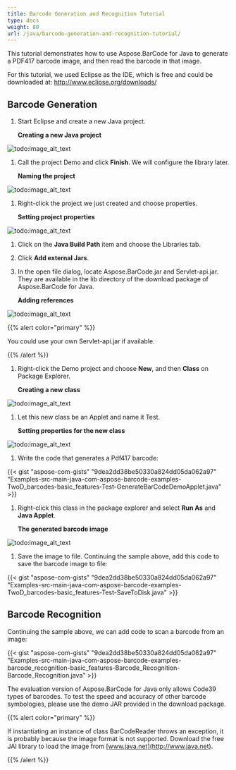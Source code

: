 ```yaml
---
title: Barcode Generation and Recognition Tutorial
type: docs
weight: 80
url: /java/barcode-generation-and-recognition-tutorial/
---
```

This tutorial demonstrates how to use Aspose.BarCode for Java to generate a PDF417 barcode image, and then read the barcode in that image.

For this tutorial, we used Eclipse as the IDE, which is free and could be downloaded at:
<http://www.eclipse.org/downloads/>

## **Barcode Generation**
1. Start Eclipse and create a new Java project.

   **Creating a new Java project** 

![todo:image_alt_text](barcode-generation-and-recognition-tutorial_1.png)

1. Call the project Demo and click **Finish**.
   We will configure the library later.

   **Naming the project** 

![todo:image_alt_text](barcode-generation-and-recognition-tutorial_2.png)

1. Right-click the project we just created and choose properties.

   **Setting project properties** 

![todo:image_alt_text](barcode-generation-and-recognition-tutorial_3.png)

1. Click on the **Java Build Path** item and choose the Libraries tab.
1. Click **Add external Jars**.
1. In the open file dialog, locate Aspose.BarCode.jar and Servlet-api.jar. They are available in the lib directory of the download package of Aspose.BarCode for Java.

   **Adding references** 

![todo:image_alt_text](barcode-generation-and-recognition-tutorial_4.png)

{{% alert color="primary" %}} 

You could use your own Servlet-api.jar if available.

{{% /alert %}}

1. Right-click the Demo project and choose **New**, and then **Class** on Package Explorer.

   **Creating a new class** 

![todo:image_alt_text](barcode-generation-and-recognition-tutorial_5.png)

1. Let this new class be an Applet and name it Test.

   **Setting properties for the new class** 

![todo:image_alt_text](barcode-generation-and-recognition-tutorial_6.png)

1. Write the code that generates a Pdf417 barcode:

{{< gist "aspose-com-gists" "9dea2dd38be50330a824dd05da062a97" "Examples-src-main-java-com-aspose-barcode-examples-TwoD_barcodes-basic_features-Test-GenerateBarCodeDemoApplet.java" >}}

1. Right-click this class in the package explorer and select **Run As** and **Java Applet**.

   **The generated barcode image** 

![todo:image_alt_text](barcode-generation-and-recognition-tutorial_7.png)

1. Save the image to file. Continuing the sample above, add this code to save the barcode image to file:

{{< gist "aspose-com-gists" "9dea2dd38be50330a824dd05da062a97" "Examples-src-main-java-com-aspose-barcode-examples-TwoD_barcodes-basic_features-Test-SaveToDisk.java" >}}

## **Barcode Recognition**
Continuing the sample above, we can add code to scan a barcode from an image:

{{< gist "aspose-com-gists" "9dea2dd38be50330a824dd05da062a97" "Examples-src-main-java-com-aspose-barcode-examples-barcode_recognition-basic_features-Barcode_Recognition-Barcode_Recognition.java" >}}

The evaluation version of Aspose.BarCode for Java only allows Code39 types of barcodes. To test the speed and accuracy of other barcode symbologies, please use the demo JAR provided in the download package.

{{% alert color="primary" %}} 

If instantiating an instance of class BarCodeReader throws an exception, it is probably because the image format is not supported. Download the free JAI library to load the image from [www.java.net](http://www.java.net).

{{% /alert %}}
